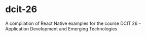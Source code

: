 # dcit-26
A compilation of React Native examples for the course DCIT 26 - Application Development and Emerging Technologies